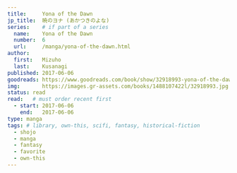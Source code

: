 ```yaml
---
title:     Yona of the Dawn
jp_title:  暁のヨナ (あかつきのよな)
series:    # if part of a series
  name:    Yona of the Dawn
  number:  6
  url:     /manga/yona-of-the-dawn.html
author: 
  first:   Mizuho 
  last:    Kusanagi
published: 2017-06-06 
goodreads: https://www.goodreads.com/book/show/32918993-yona-of-the-dawn-vol-6
img:       https://images.gr-assets.com/books/1488107422l/32918993.jpg
status: read
read:   # must order recent first
  - start: 2017-06-06  
    end:   2017-06-06 
type: manga
tags: # library, own-this, scifi, fantasy, historical-fiction
  - shojo
  - manga
  - fantasy
  - favorite
  - own-this
---
```



